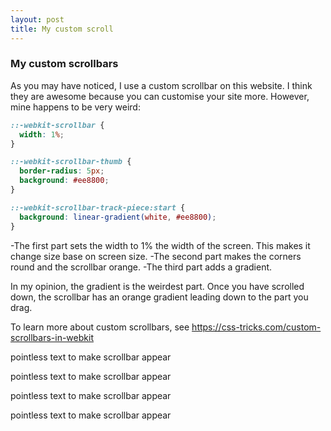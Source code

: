 ```yaml
---
layout: post
title: My custom scroll
---
```

### My custom scrollbars
As you may have noticed, I use a custom scrollbar on this website. I think they are awesome because you can customise your site more. 
However, mine happens to be very weird:
```css
::-webkit-scrollbar {
  width: 1%;
}

::-webkit-scrollbar-thumb {
  border-radius: 5px;
  background: #ee8800;
}

::-webkit-scrollbar-track-piece:start {
  background: linear-gradient(white, #ee8800);
}
```
-The first part sets the width to 1% the width of the screen. This makes it change size base on screen size.
-The second part makes the corners round and the scrollbar orange.
-The third part adds a gradient.

In my opinion, the gradient is the weirdest part. Once you have scrolled down, the scrollbar has an orange gradient leading down to the part you drag.

To learn more about custom scrollbars, see https://css-tricks.com/custom-scrollbars-in-webkit


pointless text to make scrollbar appear


pointless text to make scrollbar appear


pointless text to make scrollbar appear


pointless text to make scrollbar appear
